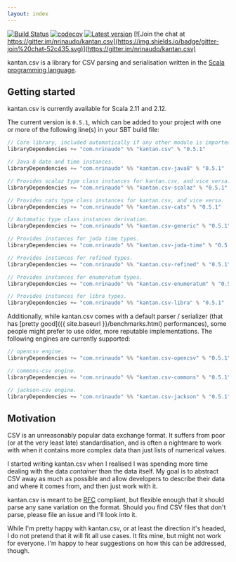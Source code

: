 ```yaml
---
layout: index
---
```


[![Build Status](https://travis-ci.org/nrinaudo/kantan.csv.svg?branch=master)](https://travis-ci.org/nrinaudo/kantan.csv)
[![codecov](https://codecov.io/gh/nrinaudo/kantan.csv/branch/master/graph/badge.svg)](https://codecov.io/gh/nrinaudo/kantan.csv)
[![Latest version](https://index.scala-lang.org/nrinaudo/kantan.csv/kantan.csv/latest.svg)](https://index.scala-lang.org/nrinaudo/kantan.csv)
[![Join the chat at https://gitter.im/nrinaudo/kantan.csv](https://img.shields.io/badge/gitter-join%20chat-52c435.svg)](https://gitter.im/nrinaudo/kantan.csv)

kantan.csv is a library for CSV parsing and serialisation written in the
[Scala programming language](http://www.scala-lang.org).

## Getting started

kantan.csv is currently available for Scala 2.11 and 2.12.

The current version is `0.5.1`, which can be added to your project with one or more of the following line(s)
in your SBT build file:

```scala
// Core library, included automatically if any other module is imported.
libraryDependencies += "com.nrinaudo" %% "kantan.csv" % "0.5.1"

// Java 8 date and time instances.
libraryDependencies += "com.nrinaudo" %% "kantan.csv-java8" % "0.5.1"

// Provides scalaz type class instances for kantan.csv, and vice versa.
libraryDependencies += "com.nrinaudo" %% "kantan.csv-scalaz" % "0.5.1"

// Provides cats type class instances for kantan.csv, and vice versa.
libraryDependencies += "com.nrinaudo" %% "kantan.csv-cats" % "0.5.1"

// Automatic type class instances derivation.
libraryDependencies += "com.nrinaudo" %% "kantan.csv-generic" % "0.5.1"

// Provides instances for joda time types.
libraryDependencies += "com.nrinaudo" %% "kantan.csv-joda-time" % "0.5.1"

// Provides instances for refined types.
libraryDependencies += "com.nrinaudo" %% "kantan.csv-refined" % "0.5.1"

// Provides instances for enumeratum types.
libraryDependencies += "com.nrinaudo" %% "kantan.csv-enumeratum" % "0.5.1"

// Provides instances for libra types.
libraryDependencies += "com.nrinaudo" %% "kantan.csv-libra" % "0.5.1"
```

Additionally, while kantan.csv comes with a default parser / serializer (that has
[pretty good]({{ site.baseurl }}/benchmarks.html) performances), some people might prefer to use older, more
reputable implementations. The following engines are currently supported:

```scala
// opencsv engine.
libraryDependencies += "com.nrinaudo" %% "kantan.csv-opencsv" % "0.5.1"

// commons-csv engine.
libraryDependencies += "com.nrinaudo" %% "kantan.csv-commons" % "0.5.1"

// jackson-csv engine.
libraryDependencies += "com.nrinaudo" %% "kantan.csv-jackson" % "0.5.1"
```


## Motivation

CSV is an unreasonably popular data exchange format. It suffers from poor (or at the very least late) standardisation,
and is often a nightmare to work with when it contains more complex data than just lists of numerical values.

I started writing kantan.csv when I realised I was spending more time dealing with the data _container_ than the
data itself. My goal is to abstract CSV away as much as possible and allow developers to describe their data and where
it comes from, and then just work with it.

kantan.csv is meant to be [RFC](https://tools.ietf.org/html/rfc4180) compliant, but flexible enough that it should
parse any sane variation on the format. Should you find CSV files that don't parse, please file an issue and I'll look
into it.

While I'm pretty happy with kantan.csv, or at least the direction it's headed, I do not pretend that it will fit
all use cases. It fits mine, but might not work for everyone. I'm happy to hear suggestions on how this can be
addressed, though.
